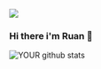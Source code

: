 [<img src="https://img.shields.io/badge/linkedin-%230077B5.svg?&style=for-the-badge&logo=linkedin&logoColor=white" />](https://www.linkedin.com/in/ruan-felipe-totti-do-amaral-b15411183/)

### Hi there i'm Ruan 👋

<!--
**Ruan-fe/Ruan-fe** is a ✨ _special_ ✨ repository because its `README.md` (this file) appears on your GitHub profile.

Here are some ideas to get you started:

- 🔭 I’m currently working on ...
- 🌱 I’m currently learning ...
- 👯 I’m looking to collaborate on ...
- 🤔 I’m looking for help with ...
- 💬 Ask me about ...
- 📫 How to reach me: ...
- 😄 Pronouns: ...
- ⚡ Fun fact: ...
- 🔭 I’m currently working with Spring Boot and Angular.
- 🌱 I’m currently learning Spring Boot and Angular.
- 🤝 I’m looking to collaborate on Spring Boot projects. 
-->



![YOUR github stats](https://github-readme-stats.vercel.app/api?username=Ruan-fe)

